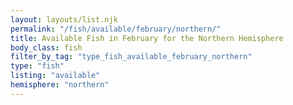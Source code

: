 ```yaml
---
layout: layouts/list.njk
permalink: "/fish/available/february/northern/"
title: Available Fish in February for the Northern Hemisphere
body_class: fish
filter_by_tag: "type_fish_available_february_northern"
type: "fish"
listing: "available"
hemisphere: "northern"
---
```

